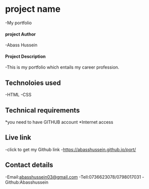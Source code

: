 # project name
-My portfolio
#### project Author
-Abass Hussein
#### Project Description
-This is my portfolio which entails my career profession.
## Technoloies used
-HTML
-CSS
## Technical requirements
*you need to have GITHUB account
*Internet access
## Live link
-click to get my Github link
-https://abasshussein.github.io/port/
## Contact details
-Email:abasshussein03@gmail.com
-Tell:0736623078/0798017031
-Github:Abasshussein

